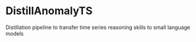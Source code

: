 # DistillAnomalyTS
Distillation pipeline to transfer time series reasoning skills to small language models
